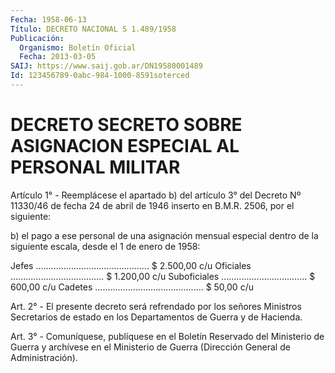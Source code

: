 ```yaml
---
Fecha: 1958-06-13
Título: DECRETO NACIONAL S 1.489/1958
Publicación:
  Organismo: Boletín Oficial
  Fecha: 2013-03-05
SAIJ: https://www.saij.gob.ar/DN19580001489
Id: 123456789-0abc-984-1000-8591soterced
---
```

# DECRETO SECRETO SOBRE ASIGNACION ESPECIAL AL PERSONAL MILITAR

<a id="1"></a>
Artículo 1° - Reemplácese el apartado b) del  artículo 3° del Decreto Nº 11330/46 de fecha 24 de abril de 1946 inserto en B.M.R. 2506, por el siguiente:

b) el pago a ese personal de una asignación mensual especial dentro de la siguiente escala, desde el 1 de enero de 1958:

  Jefes ............................................. $ 2.500,00 c/u Oficiales ..................................... $ 1.200,00 c/u Suboficiales .................................. $ 600,00 c/u Cadetes ........................................... $ 50,00 c/u

<a id="2"></a>
Art. 2° - El presente decreto será refrendado por los señores Ministros Secretarios de estado en los Departamentos de Guerra y de Hacienda.

<a id="3"></a>
Art. 3° - Comuníquese, publíquese en el Boletín Reservado del Ministerio de Guerra y archívese en el Ministerio de Guerra (Dirección General de Administración).